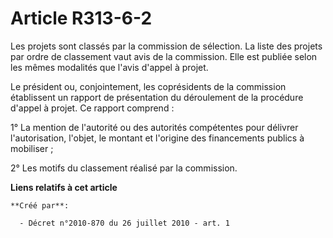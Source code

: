 # Article R313-6-2

Les projets sont classés par la commission de sélection. La liste des projets par ordre de classement vaut avis de la
commission. Elle est publiée selon les mêmes modalités que l'avis d'appel à projet. 

Le président ou, conjointement, les coprésidents de la commission établissent un rapport de présentation du déroulement de la
procédure d'appel à projet. Ce rapport comprend : 

1° La mention de l'autorité ou des autorités compétentes pour délivrer l'autorisation, l'objet, le montant et l'origine des
financements publics à mobiliser ; 

2° Les motifs du classement réalisé par la commission.

**Liens relatifs à cet article**

	**Créé par**:

	  - Décret n°2010-870 du 26 juillet 2010 - art. 1
